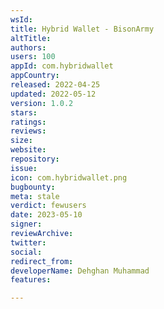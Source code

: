 ```yaml
---
wsId: 
title: Hybrid Wallet - BisonArmy
altTitle: 
authors: 
users: 100
appId: com.hybridwallet
appCountry: 
released: 2022-04-25
updated: 2022-05-12
version: 1.0.2
stars: 
ratings: 
reviews: 
size: 
website: 
repository: 
issue: 
icon: com.hybridwallet.png
bugbounty: 
meta: stale
verdict: fewusers
date: 2023-05-10
signer: 
reviewArchive: 
twitter: 
social: 
redirect_from: 
developerName: Dehghan Muhammad
features: 

---
```


